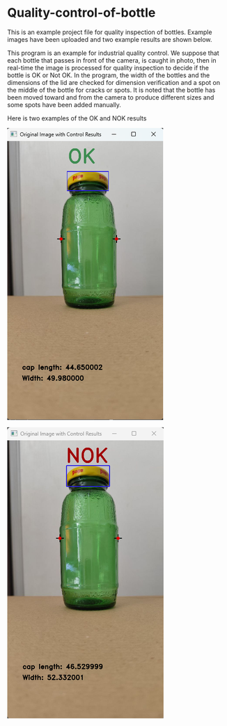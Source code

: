 # Quality-control-of-bottle

This is an example project file for quality inspection of bottles. Example images have been uploaded and two example results are shown below.

This program is an example for industrial quality control. We suppose that each bottle that passes in front of the camera, is caught in photo, then in real-time the image is processed for quality inspection to decide if the bottle is OK or Not OK.
In the program, the width of the bottles and the dimensions of the lid are checked for dimension verification and a spot on the middle of the bottle for cracks or spots.
It is noted that the bottle has been moved toward and from the camera to produce different sizes and some spots have been added manually.

Here is two examples of the OK and NOK results

![OK](https://github.com/vmohammadi/Quality-control-of-bottle/blob/main/Ex1.png)

![NOK](https://github.com/vmohammadi/Quality-control-of-bottle/blob/main/Ex2.png)
